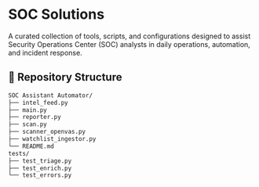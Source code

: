 # SOC Solutions

A curated collection of tools, scripts, and configurations designed to assist Security Operations Center (SOC) analysts in daily operations, automation, and incident response.

## 📁 Repository Structure

```bash
SOC Assistant Automator/
├── intel_feed.py 
├── main.py 
├── reporter.py 
├── scan.py 
├── scanner_openvas.py 
├── watchlist_ingestor.py  
└── README.md
tests/
├── test_triage.py
├── test_enrich.py
└── test_errors.py
